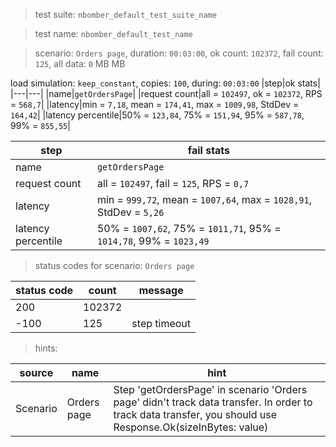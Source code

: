 > test suite: `nbomber_default_test_suite_name`

> test name: `nbomber_default_test_name`

> scenario: `Orders page`, duration: `00:03:00`, ok count: `102372`, fail count: `125`, all data: `0` MB MB

load simulation: `keep_constant`, copies: `100`, during: `00:03:00`
|step|ok stats|
|---|---|
|name|`getOrdersPage`|
|request count|all = `102497`, ok = `102372`, RPS = `568,7`|
|latency|min = `7,18`, mean = `174,41`, max = `1009,98`, StdDev = `164,42`|
|latency percentile|50% = `123,84`, 75% = `151,94`, 95% = `587,78`, 99% = `855,55`|

|step|fail stats|
|---|---|
|name|`getOrdersPage`|
|request count|all = `102497`, fail = `125`, RPS = `0,7`|
|latency|min = `999,72`, mean = `1007,64`, max = `1028,91`, StdDev = `5,26`|
|latency percentile|50% = `1007,62`, 75% = `1011,71`, 95% = `1014,78`, 99% = `1023,49`|
> status codes for scenario: `Orders page`

|status code|count|message|
|---|---|---|
|200|102372||
|-100|125|step timeout|

> hints:

|source|name|hint|
|---|---|---|
|Scenario|Orders page|Step 'getOrdersPage' in scenario 'Orders page' didn't track data transfer. In order to track data transfer, you should use Response.Ok(sizeInBytes: value)|
